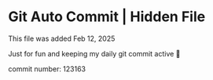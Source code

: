 # Git Auto Commit | Hidden File

This file was added Feb 12, 2025

Just for fun and keeping my daily git commit active 🤪

commit number: 123163
